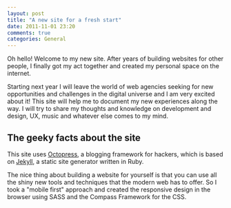```yaml
---
layout: post
title: "A new site for a fresh start"
date: 2011-11-01 23:20
comments: true
categories: General
---
```


Oh hello! Welcome to my new site. After years of building websites for other people, I finally got my act together and created my personal space on the internet.

Starting next year I will leave the world of web agencies seeking for new opportunities and challenges in the digital universe and I am very excited about it! This site will help me to document my new experiences along the way. I will try to share my thoughts and knowledge on development and design, UX, music and whatever else comes to my mind.

<!--more-->

## The geeky facts about the site

This site uses [Octopress](http://octopress.org/ "Octopress"), a blogging framework for hackers, which is based on [Jekyll](http://jekyllrb.com/ "Jekyll"), a static site generator written in Ruby.

The nice thing about building a website for yourself is that you can use all the shiny new tools and techniques that the modern web has to offer. So I took a "mobile first" approach and created the responsive design in the browser using SASS and the Compass Framework for the CSS.

 
